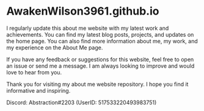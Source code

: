 # AwakenWilson3961.github.io
I regularly update this about me website with my latest work and achievements. You can find my latest blog posts, projects, and updates on the home page. You can also find more information about me, my work, and my experience on the About Me page.

If you have any feedback or suggestions for this website, feel free to open an issue or send me a message. I am always looking to improve and would love to hear from you.

Thank you for visiting my about me website repository. I hope you find it informative and inspiring.

Discord: Abstraction#2203 (UserID: 517533220493983751)

